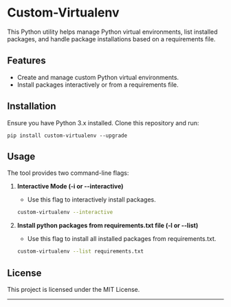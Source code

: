 # Custom-Virtualenv

This Python utility helps manage Python virtual environments, list installed packages, and handle package installations based on a requirements file.

## Features

- Create and manage custom Python virtual environments.
- Install packages interactively or from a requirements file.

## Installation

Ensure you have Python 3.x installed. Clone this repository and run:

```pip install custom-virtualenv --upgrade```
## Usage

The tool provides two command-line flags:

1. **Interactive Mode (-i or --interactive)**
   - Use this flag to interactively install  packages.
   
   ```bash
   custom-virtualenv --interactive
   ```

2. **Install python packages from requirements.txt file (-l or --list)**
   - Use this flag to install all installed packages from requirements.txt.
   
   ```bash
   custom-virtualenv --list requirements.txt
   ```



## License

This project is licensed under the MIT License.

---


